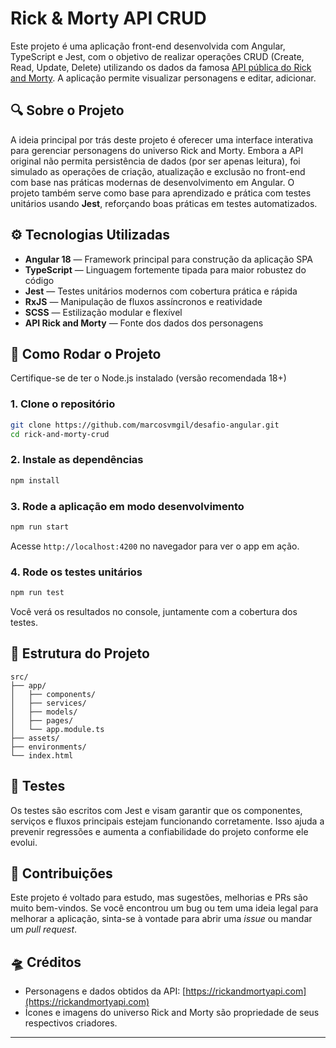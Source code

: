 # Rick & Morty API CRUD

Este projeto é uma aplicação front-end desenvolvida com Angular, TypeScript e Jest, com o objetivo de realizar operações CRUD (Create, Read, Update, Delete) utilizando os dados da famosa [API pública do Rick and Morty](https://rickandmortyapi.com/). A aplicação permite visualizar personagens e editar, adicionar.

## 🔍 Sobre o Projeto

A ideia principal por trás deste projeto é oferecer uma interface interativa para gerenciar personagens do universo Rick and Morty. Embora a API original não permita persistência de dados (por ser apenas leitura), foi simulado as operações de criação, atualização e exclusão no front-end com base nas práticas modernas de desenvolvimento em Angular. O projeto também serve como base para aprendizado e prática com testes unitários usando **Jest**, reforçando boas práticas em testes automatizados.

## ⚙️ Tecnologias Utilizadas

- **Angular 18** — Framework principal para construção da aplicação SPA
- **TypeScript** — Linguagem fortemente tipada para maior robustez do código
- **Jest** — Testes unitários modernos com cobertura prática e rápida
- **RxJS** — Manipulação de fluxos assíncronos e reatividade
- **SCSS** — Estilização modular e flexível
- **API Rick and Morty** — Fonte dos dados dos personagens

## 🚀 Como Rodar o Projeto

Certifique-se de ter o Node.js instalado (versão recomendada 18+)

### 1. Clone o repositório

```bash
git clone https://github.com/marcosvmgil/desafio-angular.git
cd rick-and-morty-crud
```

### 2. Instale as dependências

```bash
npm install
```

### 3. Rode a aplicação em modo desenvolvimento

```bash
npm run start
```

Acesse `http://localhost:4200` no navegador para ver o app em ação.

### 4. Rode os testes unitários

```bash
npm run test
```

Você verá os resultados no console, juntamente com a cobertura dos testes.

## 📂 Estrutura do Projeto

```
src/
├── app/
│   ├── components/
│   ├── services/
│   ├── models/
│   ├── pages/
│   └── app.module.ts
├── assets/
├── environments/
└── index.html
```

## 🧪 Testes

Os testes são escritos com Jest e visam garantir que os componentes, serviços e fluxos principais estejam funcionando corretamente. Isso ajuda a prevenir regressões e aumenta a confiabilidade do projeto conforme ele evolui.

## 🤝 Contribuições

Este projeto é voltado para estudo, mas sugestões, melhorias e PRs são muito bem-vindos. Se você encontrou um bug ou tem uma ideia legal para melhorar a aplicação, sinta-se à vontade para abrir uma *issue* ou mandar um *pull request*.

## 🛸 Créditos

- Personagens e dados obtidos da API: [https://rickandmortyapi.com](https://rickandmortyapi.com)
- Ícones e imagens do universo Rick and Morty são propriedade de seus respectivos criadores.

---

